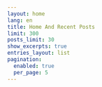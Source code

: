 ```yaml
---
layout: home
lang: en
title: Home And Recent Posts
limit: 300
posts_limit: 30
show_excerpts: true
entries_layout: list
pagination: 
  enabled: true
  per_page: 5
---
```

